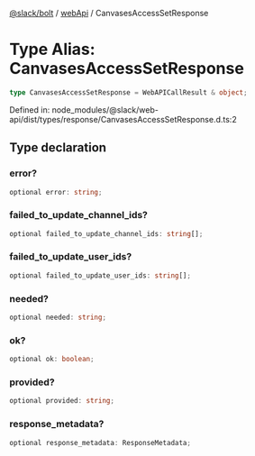 [@slack/bolt](../../../../index.md) / [webApi](../index.md) / CanvasesAccessSetResponse

# Type Alias: CanvasesAccessSetResponse

```ts
type CanvasesAccessSetResponse = WebAPICallResult & object;
```

Defined in: node\_modules/@slack/web-api/dist/types/response/CanvasesAccessSetResponse.d.ts:2

## Type declaration

### error?

```ts
optional error: string;
```

### failed\_to\_update\_channel\_ids?

```ts
optional failed_to_update_channel_ids: string[];
```

### failed\_to\_update\_user\_ids?

```ts
optional failed_to_update_user_ids: string[];
```

### needed?

```ts
optional needed: string;
```

### ok?

```ts
optional ok: boolean;
```

### provided?

```ts
optional provided: string;
```

### response\_metadata?

```ts
optional response_metadata: ResponseMetadata;
```
